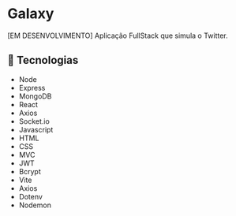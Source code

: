 # Galaxy
[EM DESENVOLVIMENTO] Aplicação FullStack que simula o Twitter.

## 🚀 Tecnologias
* Node
* Express
* MongoDB
* React
* Axios
* Socket.io
* Javascript 
* HTML  
* CSS
* MVC
* JWT
* Bcrypt
* Vite
* Axios
* Dotenv
* Nodemon


